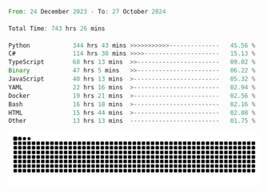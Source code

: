 <!--START_SECTION:waka-->

```rust
From: 24 December 2023 - To: 27 October 2024

Total Time: 743 hrs 26 mins

Python            344 hrs 43 mins >>>>>>>>>>>--------------   45.56 %
C#                114 hrs 30 mins >>>>---------------------   15.13 %
TypeScript        68 hrs 13 mins  >>-----------------------   09.02 %
Binary            47 hrs 5 mins   >>-----------------------   06.22 %
JavaScript        40 hrs 13 mins  >------------------------   05.32 %
YAML              22 hrs 16 mins  >------------------------   02.94 %
Docker            19 hrs 21 mins  >------------------------   02.56 %
Bash              16 hrs 18 mins  >------------------------   02.16 %
HTML              15 hrs 44 mins  >------------------------   02.08 %
Other             13 hrs 13 mins  -------------------------   01.75 %
```

<!--END_SECTION:waka-->


<picture>
  <source media="(prefers-color-scheme: dark)" srcset="https://raw.githubusercontent.com/jeerawut97/jeerawut97/output/github-contribution-grid-snake.svg">
  <img alt="github contribution grid snake animation" src="https://raw.githubusercontent.com/jeerawut97/jeerawut97/output/github-contribution-grid-snake.svg">
</picture>
